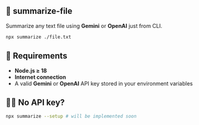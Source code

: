 ## 🧠 summarize-file

Summarize any text file using **Gemini** or **OpenAI** just from CLI.

```bash
npx summarize ./file.txt
```

## 🧰 Requirements

- **Node.js ≥ 18**
- **Internet connection**
- A valid **Gemini** or **OpenAI** API key stored in your environment variables

## 🙅‍♀️ No API key?

```bash
npx summarize --setup # will be implemented soon
```
